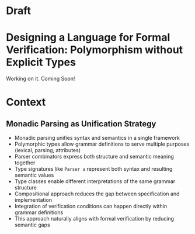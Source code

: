 # Draft

# Designing a Language for Formal Verification: Polymorphism without Explicit Types

Working on it. Coming Soon!

# Context

## Monadic Parsing as Unification Strategy

- Monadic parsing unifies syntax and semantics in a single framework
- Polymorphic types allow grammar definitions to serve multiple purposes (lexical, parsing, attributes)
- Parser combinators express both structure and semantic meaning together
- Type signatures like `Parser a` represent both syntax and resulting semantic values
- Type classes enable different interpretations of the same grammar structure
- Compositional approach reduces the gap between specification and implementation
- Integration of verification conditions can happen directly within grammar definitions
- This approach naturally aligns with formal verification by reducing semantic gaps

